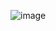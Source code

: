![image](https://user-images.githubusercontent.com/101180610/229983596-eaf1745b-8616-4371-90dd-cfac5a119803.png)
